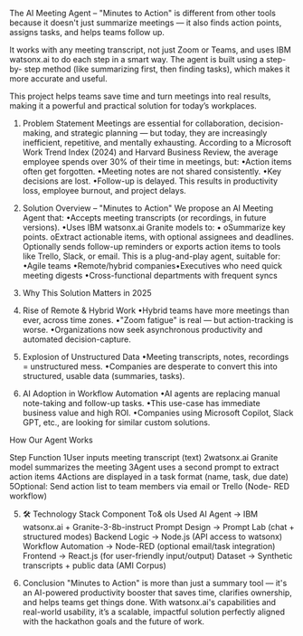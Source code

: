 The AI Meeting Agent – "Minutes to Action" is different from other tools
because it doesn't just summarize meetings — it also finds action points,
assigns tasks, and helps teams follow up.

It works with any meeting transcript, not just Zoom or Teams, and uses IBM
watsonx.ai to do each step in a smart way. The agent is built using a step-by-
step method (like summarizing first, then finding tasks), which makes it more
accurate and useful.

This project helps teams save time and turn meetings into real results, making
it a powerful and practical solution for today’s workplaces.

1. Problem Statement
Meetings are essential for collaboration, decision-making, and strategic
planning — but today, they are increasingly inefficient, repetitive, and mentally
exhausting.
According to a Microsoft Work Trend Index (2024) and Harvard Business
Review, the average employee spends over 30% of their time in meetings, but:
•Action items often get forgotten.
•Meeting notes are not shared consistently.
•Key decisions are lost.
•Follow-up is delayed.
This results in productivity loss, employee burnout, and project delays.

2. Solution Overview – "Minutes to Action"
We propose an AI Meeting Agent that:
•Accepts meeting transcripts (or recordings, in future versions).
•Uses IBM watsonx.ai Granite models to:
•
oSummarize key points.
oExtract actionable items, with optional assignees and deadlines.
Optionally sends follow-up reminders or exports action items to tools
like Trello, Slack, or email.
This is a plug-and-play agent, suitable for:
•Agile teams
•Remote/hybrid companies•Executives who need quick meeting digests
•Cross-functional departments with frequent syncs

3. Why This Solution Matters in 2025
1. Rise of Remote & Hybrid Work
•Hybrid teams have more meetings than ever, across time zones.
•"Zoom fatigue" is real — but action-tracking is worse.
•Organizations now seek asynchronous productivity and automated
decision-capture.
2. Explosion of Unstructured Data
•Meeting transcripts, notes, recordings = unstructured mess.
•Companies are desperate to convert this into structured, usable data
(summaries, tasks).
3. AI Adoption in Workflow Automation
•AI agents are replacing manual note-taking and follow-up tasks.
•This use-case has immediate business value and high ROI.
•Companies using Microsoft Copilot, Slack GPT, etc., are looking for
similar custom solutions.

How Our Agent Works

Step Function
1️User inputs meeting transcript (text)
2️watsonx.ai Granite model summarizes the meeting
3️Agent uses a second prompt to extract action items
4️Actions are displayed in a task format (name, task, due date)
5️Optional: Send action list to team members via email or Trello (Node-
RED workflow)

5. 🛠 Technology Stack
Component To& ols Used
AI Agent -> IBM watsonx.ai + Granite-3-8b-instruct
Prompt Design -> Prompt Lab (chat + structured modes)
Backend Logic -> Node.js (API access to watsonx)
Workflow Automation -> Node-RED (optional email/task integration)
Frontend -> React.js (for user-friendly input/output)
Dataset -> Synthetic transcripts + public data (AMI Corpus)

6. Conclusion
"Minutes to Action" is more than just a summary tool — it's an AI-powered
productivity booster that saves time, clarifies ownership, and helps teams get
things done. With watsonx.ai's capabilities and real-world usability, it’s a
scalable, impactful solution perfectly aligned with the hackathon goals and the
future of work.